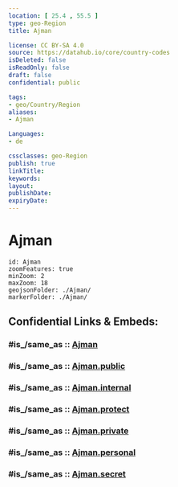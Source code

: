 ```yaml
---
location: [ 25.4 , 55.5 ] 
type: geo-Region
title: Ajman

license: CC BY-SA 4.0
source: https://datahub.io/core/country-codes
isDeleted: false
isReadOnly: false
draft: false
confidential: public

tags:
- geo/Country/Region
aliases:
- Ajman

Languages:
- de

cssclasses: geo-Region
publish: true
linkTitle: 
keywords: 
layout: 
publishDate: 
expiryDate: 
---
```


# Ajman

```leaflet
id: Ajman
zoomFeatures: true 
minZoom: 2 
maxZoom: 18
geojsonFolder: ./Ajman/
markerFolder: ./Ajman/
```


## Confidential Links & Embeds: 

### #is_/same_as :: [Ajman](/_Standards/Earth/Continent/Asia/Asia~West/United_Arab_Emirates/Counties~UAE/Ajman.md) 

### #is_/same_as :: [Ajman.public](/_public/Earth/Continent/Asia/Asia~West/United_Arab_Emirates/Counties~UAE/Ajman.public.md) 

### #is_/same_as :: [Ajman.internal](/_internal/Earth/Continent/Asia/Asia~West/United_Arab_Emirates/Counties~UAE/Ajman.internal.md) 

### #is_/same_as :: [Ajman.protect](/_protect/Earth/Continent/Asia/Asia~West/United_Arab_Emirates/Counties~UAE/Ajman.protect.md) 

### #is_/same_as :: [Ajman.private](/_private/Earth/Continent/Asia/Asia~West/United_Arab_Emirates/Counties~UAE/Ajman.private.md) 

### #is_/same_as :: [Ajman.personal](/_personal/Earth/Continent/Asia/Asia~West/United_Arab_Emirates/Counties~UAE/Ajman.personal.md) 

### #is_/same_as :: [Ajman.secret](/_secret/Earth/Continent/Asia/Asia~West/United_Arab_Emirates/Counties~UAE/Ajman.secret.md)


